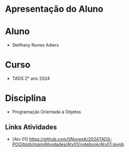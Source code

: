 # Apresentação do Aluno 

# Aluno 

* Stefhany Nunes Adiers

# Curso 

* TADS 2° ano 2024

# Disciplina 
* Programação Orientada a Objetos

## Links Atividades
* [Atv 01] https://github.com/SNunesA/2024TADS-POO/blob/main/Atividades/Atv01/notebook/Atv01.ipynb